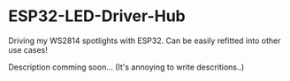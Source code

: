# ESP32-LED-Driver-Hub
Driving my WS2814 spotlights with ESP32. Can be easily refitted into other use cases!

Description comming soon... (It's annoying to write descritions..)
